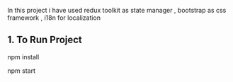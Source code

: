 In this project i have used redux toolkit as state manager , bootstrap as css framework , i18n for localization   

## 1. To Run Project

npm install

npm start

